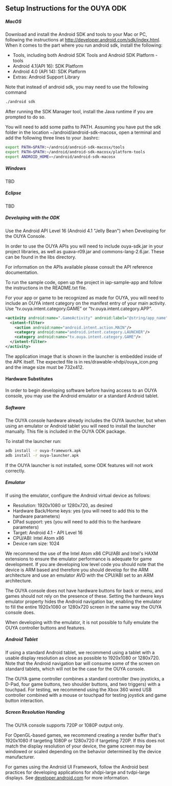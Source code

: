 ## Setup Instructions for the OUYA ODK

##### MacOS
Download and install the Android SDK and tools to your Mac or PC, following the instructions at http://developer.android.com/sdk/index.html. When it comes to the part where you run android sdk, install the following:
- Tools, including both Android SDK Tools and Android SDK Platform - tools
- Android 4.1(API 16): SDK Platform
- Android 4.0 (API 14): SDK Platform
- Extras: Android Support Library

Note that instead of android sdk, you may need to use the following command
```bash
./android sdk
```

After running the SDK Manager tool, install the Java runtime if you are prompted to do so.

You will need to add some paths to PATH. Assuming you have put the sdk folder in the location ~/android/android-sdk-macosx, open a terminal and add the following three lines to your .bashrc:
```bash
export PATH=$PATH:~/android/android-sdk-macosx/tools
export PATH=$PATH:~/android/android-sdk-macosx/platform-tools
export ANDROID_HOME=~/android/android-sdk-macosx
```

##### Windows
TBD

##### Eclipse
TBD

##### Developing with the ODK
Use the Android API Level 16 (Android 4.1 "Jelly Bean") when Developing for the OUYA Console.

In order to use the OUYA APIs you will need to include ouya-sdk.jar in your project libraries, as well as guava-r09.jar and commons-lang-2.6.jar. These can be found in the libs directory. 

For information on the APIs available please consult the API reference documentation.

To run the sample code, open up the project in iap-sample-app and follow the instructions in the README.txt file.

For your app or game to be recognized as made for OUYA, you will need to include an OUYA intent category on the manifest entry of your main activity. Use “tv.ouya.intent.category.GAME” or “tv.ouya.intent.category.APP”.
```xml
<activity android:name=".GameActivity" android:label="@string/app_name">
  <intent-filter>
    <action android:name="android.intent.action.MAIN"/>
    <category android:name="android.intent.category.LAUNCHER"/>
    <category android:name="tv.ouya.intent.category.GAME"/>
  </intent-filter>
</activity>
```

The application image that is shown in the launcher is embedded inside of the APK itself.  The expected file is in res/drawable-xhdpi/ouya_icon.png and the image size must be 732x412.

#### Hardware Substitutes

In order to begin developing software before having access to an OUYA console, you may use the Android emulator or a standard Android tablet.

##### Software

The OUYA console hardware already includes the OUYA launcher, but when using an emulator or Android tablet you will need to install the launcher manually. This file is included in the OUYA ODK package.

To install the launcher run:
```bash
adb install -r ouya-framework.apk
adb install -r ouya-launcher.apk
```

If the OUYA launcher is not installed, some ODK features will not work correctly.

##### Emulator

If using the emulator, configure the Android virtual device as follows:
- Resolution: 1920x1080 or 1280x720, as desired
- Hardware Back/Home keys: yes (you will need to add this to the hardware parameters)
- DPad support: yes (you will need to add this to the hardware parameters)
- Target: Android 4.1 - API Level 16
- CPU/ABI: Intel Atom x86
- Device ram size: 1024

We recommend the use of the Intel Atom x86 CPU/ABI and Intel's HAXM extensions to ensure the emulator performance is adequate for game development. If you are developing low level code you should note that the device is ARM based and therefore you should develop for the ARM architecture and use an emulator AVD with the CPU/ABI set to an ARM architecture.

The OUYA console does not have hardware buttons for back or menu, and games should not rely on the presence of these. Setting the hardware keys emulator property hides the Android navigation bar, enabling the emulator to fill the entire 1920x1080 or 1280x720 screen in the same way the OUYA console does.

When developing with the emulator, it is not possible to fully emulate the OUYA controller buttons and features. 

##### Android Tablet

If using a standard Android tablet, we recommend using a tablet with a usable display resolution as close as possible to 1920x1080 or 1280x720. Note that the Android navigation bar will consume some of the screen on standard tablets, which will not be the case for the OUYA console.

The OUYA game controller combines a standard controller (two joysticks, a D-Pad, four game buttons, two shoulder buttons, and two triggers) with a touchpad. For testing, we recommend using the Xbox 360 wired USB controller combined with a mouse or touchpad for testing joystick and game button interaction. 

##### Screen Resolution Handing

The OUYA console supports 720P or 1080P output only.

For OpenGL-based games, we recommend creating a render buffer that's 1920x1080 if targeting 1080P or 1280x720 if targeting 720P. If this does not match the display resolution of your device, the game screen may be windowed or scaled depending on the behavior determined by the device manufacturer.

For games using the Android UI Framework, follow the Android best practices for developing applications for xhdpi-large and tvdpi-large displays. See [developer.android.com](http://developer.android.com) for more information.
